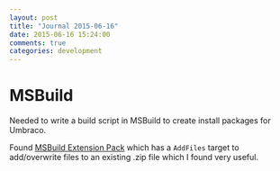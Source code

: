 ```yaml
---
layout: post
title: "Journal 2015-06-16"
date: 2015-06-16 15:24:00
comments: true
categories: development
---
```


# MSBuild
Needed to write a build script in MSBuild to create install packages for Umbraco.

Found [MSBuild Extension Pack](https://github.com/mikefourie/MSBuildExtensionPack) which has a `AddFiles` target to add/overwrite files to an existing .zip file which I found very useful.
